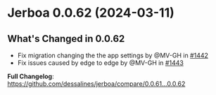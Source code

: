 # Jerboa 0.0.62 (2024-03-11)

## What's Changed in 0.0.62

- Fix migration changing the the app settings by @MV-GH in [#1442](https://github.com/dessalines/jerboa/pull/1442)
- Fix issues caused by edge to edge by @MV-GH in [#1443](https://github.com/dessalines/jerboa/pull/1443)

**Full Changelog**: https://github.com/dessalines/jerboa/compare/0.0.61...0.0.62

<!-- generated by git-cliff -->
